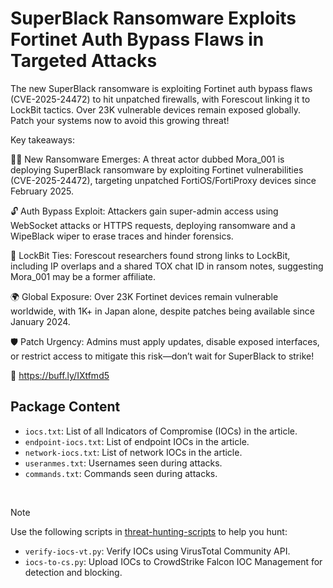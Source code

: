 # SuperBlack Ransomware Exploits Fortinet Auth Bypass Flaws in Targeted Attacks

The new SuperBlack ransomware is exploiting Fortinet auth bypass flaws (CVE-2025-24472) to hit unpatched firewalls, with Forescout linking it to LockBit tactics. Over 23K vulnerable devices remain exposed globally. Patch your systems now to avoid this growing threat!

Key takeaways:

🕵️‍♂️ New Ransomware Emerges: A threat actor dubbed Mora_001 is deploying SuperBlack ransomware by exploiting Fortinet vulnerabilities (CVE-2025-24472), targeting unpatched FortiOS/FortiProxy devices since February 2025.

🔓 Auth Bypass Exploit: Attackers gain super-admin access using WebSocket attacks or HTTPS requests, deploying ransomware and a WipeBlack wiper to erase traces and hinder forensics.

🔗 LockBit Ties: Forescout researchers found strong links to LockBit, including IP overlaps and a shared TOX chat ID in ransom notes, suggesting Mora_001 may be a former affiliate.

🌍 Global Exposure: Over 23K Fortinet devices remain vulnerable worldwide, with 1K+ in Japan alone, despite patches being available since January 2024.

🛡️ Patch Urgency: Admins must apply updates, disable exposed interfaces, or restrict access to mitigate this risk—don’t wait for SuperBlack to strike!

🔗 https://buff.ly/IXtfmd5

## Package Content

- `iocs.txt`: List of all Indicators of Compromise (IOCs) in the article.
- `endpoint-iocs.txt`: List of endpoint IOCs in the article.
- `network-iocs.txt`: List of network IOCs in the article.
- `useranmes.txt`: Usernames seen during attacks.
- `commands.txt`: Commands seen during attacks.

<br>

> [!NOTE]
> Use the following scripts in [threat-hunting-scripts](../../threat-hunting-scripts/) to help you hunt:
>
> - `verify-iocs-vt.py`: Verify IOCs using VirusTotal Community API.
> - `iocs-to-cs.py`: Upload IOCs to CrowdStrike Falcon IOC Management for detection and blocking.
